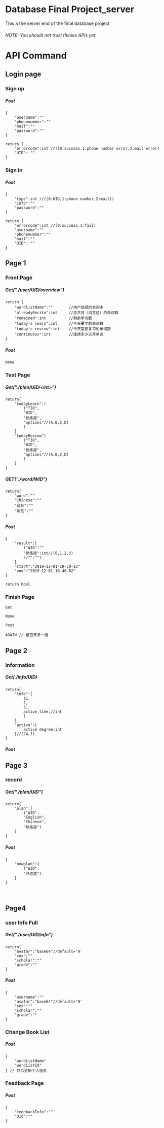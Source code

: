 # Database Final Project_server
This a the server end of the final database project

###### NOTE: You should not trust theses APIs yet.

# API Command

## Login page

### Sign up

##### Post

```
{
	"username":""
	"phonenumber":""
	"mail":""
	"password":""
}

return {
	"errorcode":int	//([0:success,1:phone number error,2:mail error]
	"UID": ""
}
```

### Sign in

##### Post

```
{
	"type":int //([0:UID,1:phone number,2:mail])
	"info":""
	"password":""
}

return {
	"errorcode":int //[0:success,1:fail]
	"username":""
	"phonenumber":""
	"mail":""
	"UID": ""
}
```



## Page 1

### Front Page

##### Get("./user/UID/overview")

```
return {
    "wordlistName":""		//用户选择的单词本
    "alreadyRecite":int		//总共背（浏览过）的单词数
    "remained":int			//剩余单词数
    "today's learn":int		//今天要学的单词数
    "today's review":int	//今天需要复习的单词数
    "continuous":int		//连续多少天背单词
}
```



#####   Post

```
None 
```



### Test Page

#####   Get("./plan/UID/\<int\>")

```
return{
	"todayLearn":[
		("TID",
		"WID",
		"熟练度",
		"options"//[A,B,C,D]
		)
	]
	"todayReview"[
		("TID",
		"WID",
		"熟练度",
		"options"//[A,B,C,D]
		)
	]
}
```

##### GET("./word/WID")

```
return{
	"word":""
	"Chinese":""
	"音标":""
	"词性":""
}
```



#####   Post

```
{
	"result":[
		("WID":""
		"熟练度":int//(0,1,2,3)
		//"":"")
	]
	"start":"2019-12-01-10-30-12"
	"end":"2019-12-01-10-40-02"
}

return bool
```



### Finish Page

```
Get 

None

Post 

AGAIN // 是否来多一组
```

## Page 2

### Information

##### Get(./info/UID)

```
return{
	"info":[
		(1,	
		2,
		3,
		active time,//int 
		)
	]
	"active":[
		active degree:int
	]//(24,1)
}
```
##### Post

## Page 3

### record

##### Get("./plan/UID")

```
return{
	"plan":[
		("WID",
		"English",
		"Chinese",
		"熟练度")
	]
}
```

##### Post	

```
{
	"newplan":[
		("WID",
		"熟练度")
	]
}
```


​	


## Page4

### user Info Full

##### Get("./user/UID/info")

```
return{
	"avatar":"base64"//default='0'
	"sex":""
	"scholar":""
	"grade":""
}
```

##### Post

```
{
	"username":""
	"avatar":"base64"//default='0'
	"sex":""
	"scholar":""
	"grade":""
}
```



### Change Book List

##### Post

```
{
	"wordListName"
	"wordListId"
} // 然后更新个人信息
```

### Feedback Page

##### Post


```
{
	"feedbackInfo":""
	"UId":""
}
```

